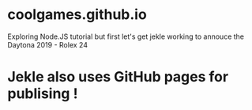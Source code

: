 # coolgames.github.io
Exploring Node.JS tutorial
but first let's get jekle working to annouce the Daytona 2019 - Rolex 24

# Jekle also uses GitHub pages for publising !